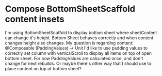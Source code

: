 
# Compose BottomSheetScaffold content insets

I'm using BottomSheetScaffold to display bottom sheet where sheetContent can change it's height. Bottom Sheet behaves correctly and when content changes height also changes.
My question is regarding
content: @Composable (PaddingValues) -> Unit
I'd like to use padding values to correctly set column with verticalScroll to display all items on top of open bottom sheet.
For now PaddingValues are calculated once, and don't change for next rebuilds.
Or maybe there's other way that I should use to place content on top of bottom sheet?

        